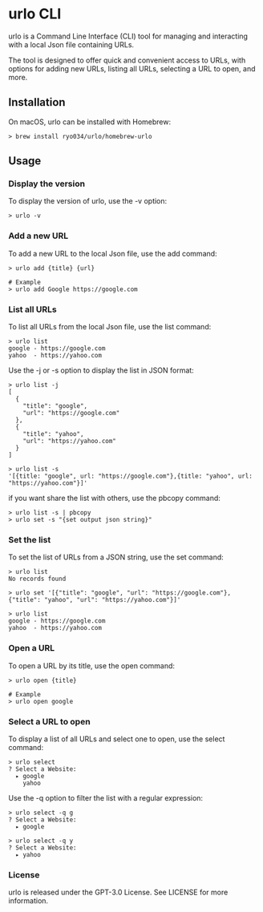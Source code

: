 # urlo CLI
urlo is a Command Line Interface (CLI) tool for managing and interacting with a local Json file containing URLs.

The tool is designed to offer quick and convenient access to URLs, with options for adding new URLs, listing all URLs, selecting a URL to open, and more.

## Installation
On macOS, urlo can be installed with Homebrew:

```shell
> brew install ryo034/urlo/homebrew-urlo
```

## Usage
### Display the version
To display the version of urlo, use the -v option:

```shell
> urlo -v
```

### Add a new URL
To add a new URL to the local Json file, use the add command:

```shell
> urlo add {title} {url}

# Example
> urlo add Google https://google.com
```

### List all URLs
To list all URLs from the local Json file, use the list command:

```shell
> urlo list
google - https://google.com
yahoo  - https://yahoo.com
```

Use the -j or -s option to display the list in JSON format:

```shell
> urlo list -j
[
  {
    "title": "google",
    "url": "https://google.com"
  },
  {
    "title": "yahoo",
    "url": "https://yahoo.com"
  }
]

> urlo list -s
'[{title: "google", url: "https://google.com"},{title: "yahoo", url: "https://yahoo.com"}]'
```

if you want share the list with others, use the pbcopy command:

```shell
> urlo list -s | pbcopy
> urlo set -s "{set output json string}"
```

### Set the list
To set the list of URLs from a JSON string, use the set command:

```shell
> urlo list
No records found

> urlo set '[{"title": "google", "url": "https://google.com"},{"title": "yahoo", "url": "https://yahoo.com"}]'

> urlo list
google - https://google.com
yahoo  - https://yahoo.com
```

### Open a URL
To open a URL by its title, use the open command:

```shell
> urlo open {title}

# Example
> urlo open google
```

### Select a URL to open
To display a list of all URLs and select one to open, use the select command:

```shell
> urlo select
? Select a Website: 
  ▸ google
    yahoo
```
Use the -q option to filter the list with a regular expression:

```shell
> urlo select -q g
? Select a Website: 
  ▸ google
  
> urlo select -q y
? Select a Website: 
  ▸ yahoo
```

### License
urlo is released under the GPT-3.0 License. See LICENSE for more information.
